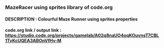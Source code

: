 ### MazeRacer using sprites library of code.org
#### DESCRIPTION : Colourful Maze Runner using sprites properties

#### code.org link / output link : https://studio.code.org/projects/gamelab/A02q8naUO4oqKOuvnsT7CBL1TvKcUQEA3ABOnVfHv-M
